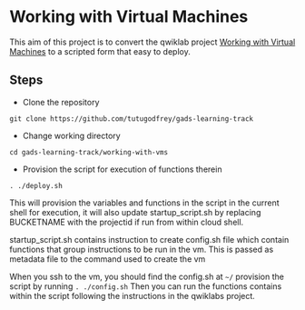 # Working with Virtual Machines

This aim of this project is to convert the qwiklab project [Working with Virtual Machines](https://googlepluralsight.qwiklabs.com/focuses/10972181?parent=lti_session) to a scripted form that easy to deploy.

## Steps

- Clone the repository

`git clone https://github.com/tutugodfrey/gads-learning-track`

- Change working directory

`cd gads-learning-track/working-with-vms`

- Provision the script for execution of functions therein

`. ./deploy.sh`

This will provision the variables and functions in the script in the current shell for execution, it will also update startup_script.sh by replacing BUCKETNAME with the projectid if run from within cloud shell.

startup_script.sh contains instruction to create config.sh file which contain functions that group instructions to be run in the vm. This is passed as metadata file to the command used to create the vm

When you ssh to the vm, you should find the config.sh at `~/` provision the script by running `. ./config.sh` Then you can run the functions contains within the script following the instructions in the qwiklabs project.
